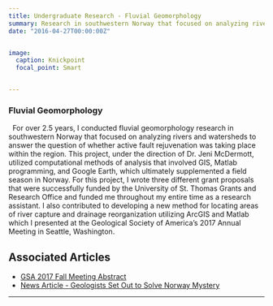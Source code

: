 ```yaml
---
title: Undergraduate Research - Fluvial Geomorphology
summary: Research in southwestern Norway that focused on analyzing rivers and watersheds to answer the question of whether active fault rejuvenation was taking place within the region.
date: "2016-04-27T00:00:00Z"


image:
  caption: Knickpoint
  focal_point: Smart


---
```

### Fluvial Geomorphology
&nbsp;
      For over 2.5 years, I conducted fluvial geomorphology research in southwestern Norway that focused on analyzing rivers and watersheds to answer the question of whether active fault rejuvenation was taking place within the region. This project, under the direction of Dr. Jeni McDermott, utilized computational methods of analysis that involved GIS, Matlab programming, and Google Earth, which ultimately supplemented a field season in Norway. For this project, I wrote three different grant proposals that were successfully funded by the University of St. Thomas Grants and Research Office and funded me throughout my entire time as a research assistant. I also contributed to developing a new method for locating areas of river capture and drainage reorganization utilizing ArcGIS and Matlab which I presented at the Geological Society of America’s 2017 Annual Meeting in Seattle, Washington.

## Associated Articles 

* [GSA 2017 Fall Meeting Abstract](https://gsa.confex.com/gsa/2017AM/webprogram/Paper307331.html)
* [News Article - Geologists Set Out to Solve Norway Mystery](https://news.stthomas.edu/geologists-set-solve-norway-mystery/)
---
